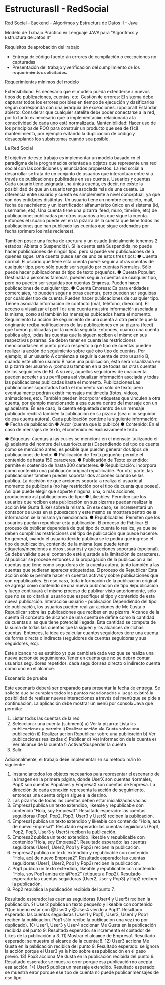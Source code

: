 # EstructurasII - RedSocial
Red Social - Backend - Algoritmos y Estructura de Datos II - Java

Modelo de Trabajo Práctico 
en Lenguaje JAVA
para "Algoritmos y Estructura de Datos II"

Requisitos de aprobación del trabajo

- Entrega de código fuente sin errores de compilación o excepciones no capturadas
- Presentación del trabajo y verificación del cumplimiento de los requerimientos solicitados.

Requerimientos mínimos del modelo

Extensibilidad: Es necesario que el modelo pueda extenderse a nuevos tipos de publicaciones, cuentas,
etc.
Gestión de errores: El sistema debe capturar todos los errores posibles en tiempo de ejecución y
clasificarlos según corresponda con una jerarquía de excepciones. (opcional)
Estándar abierto: Considerar que cualquier satélite debe poder conectarse a la red, por lo tanto es
necesario que la implementación relacionada a la conectividad de cada uno esté normalizada.
Mantenibilidad: Hacer uso de los principios de POO para construir un producto que sea de fácil
mantenimiento, por ejemplo evitando la duplicación de código y desacoplando los subsistemas cuando
sea posible.

La Red Social

El objetivo de este trabajo es implementar un modelo basado en el paradigma de la programación
orientada a objetos que represente una red social con las condiciones y enunciados propuestos. La red
social a desarrollar se trata de un conjunto de usuarios que interactúan entre sí a través de publicaciones
publicadas en sus cuentas.
Usuarios y cuentas
Cada usuario tiene asignada una única cuenta, es decir, no existe la posibilidad de que un usuario tenga
asociada más de una cuenta. La diferencia entre usuario y cuenta es simplemente a nivel conceptual, ya
que son dos entidades distitntas.
Un usuario tiene un nombre completo, mail, fecha de nacimiento y un identificador alfanumérico único en
el sistema (id, username, etc).
Una cuenta tiene una pizarra (feed, muro, timeline, etc) de publicaciones publicadas por otros usuarios a
los que sigue la cuenta. Entonces el usuario puede ver en la pizarra de la cuenta que tiene todos las
publicaciones que han publicado las cuentas que sigue ordenados por fecha (primero los más recientes).

También posee una fecha de apertura y un estado (inicialmente tenemos 2 estados: Abierta o
Suspendida). Si la cuenta está Suspendida, no puede hacer publicaciones de ningún tipo, pero sí puede
ver publicaciones de a quienes sigue.
Una cuenta puede ser de uno de estos tres tipos:
● Cuenta normal: El usuario que tiene esta cuenta puede seguir a otras cuentas de cualquier tipo,
pero sólo puede ser seguido por cuentas Normales. Sólo puede hacer publicaciones de tipo de
texto pequeños.
● Cuenta Popular: Destinada a personas famosas, pueden seguir a cuentas de cualquier tipo,
pero no pueden ser seguidas por cuentas Empresa. Pueden hacer publicaciones de cualquier
tipo.
● Cuenta Empresa: Es para entidades comerciales, no pueden seguir a otras cuentas, pero
pueden ser seguidas por cualquier tipo de cuenta. Pueden hacer publicaciones de cualquier tipo.
Tienen asociada información de contacto (mail, teléfono, dirección).
El acceso a visualizar el perfil de una cuenta muestra información asociada a la misma, como así
también los mensajes publicados hasta el momento.
Seguimiento
La acción de seguimiento de una cuenta a otra permite que la originante reciba notificaciones de las
publicaciones en su pizarra (feed) que fueron publicadas por la cuenta seguida. Entonces, cuando una
cuenta publica algo, todas las cuentas que la siguen reciben el mismo en sus respectivas pizarras.
Se deben tener en cuenta las restricciones mencionadas en el punto previo respecto a qué tipo de
cuentas pueden realizar la acción de seguimiento sobre qué otro tipo de cuentas.
Por ejemplo, si un usuario A comienza a seguir la cuenta de otro usuario B, cuando este último usuario B
hace una publicación, ésta será visualizada en la pizarra del usuario A (como así también en la de todas
las otras cuentas de los seguidores de B).
A su vez, aquellos seguidores de una cuenta pueden acceder a su perfil para así visualizar información
asociada y todas las publicaciones publicadas hasta el momento.
Publicaciones
Las publicaciones soportados hasta el momento son sólo de texto, pero eventualmente podrán existir
mensajes multimedia (fotos, videos, animaciones, etc). También pueden incorporar etiquetas que
vinculen a otra cuenta, por ejemplo mencionando a esa cuenta dentro del mensaje con un @ adelante.
En ese caso, la cuenta etiquetada dentro de un mensaje publicado recibirá también la publicación en su
pizarra (sea o no seguidor de esa cuenta autora).
Cada publicación contiene la siguiente información:
● Fecha de publicación
● Autor (cuenta que lo publicó)
● Contenido: En el caso de mensajes de texto, el contenido es exclusivamente texto.

● Etiquetas: Cuentas a las cuales se menciona en el mensaje (utilizando el @ adelante del nombre
del usuario/cuenta)
Dependiendo del tipo de cuenta como se mencionó antes, es posible que puedan generar dos tipos de
publicaciones de texto:
● Publicación de Texto pequeño: permite el contenido de hasta 150 caracteres.
● Publicación de Texto extendido: permite el contenido de hasta 300 caracteres.
● Republicación: incorpora como contenido una publicación original republicable.
Por otra parte, las publicaciones también pueden soportar dos acciones cuando se las publica. La
decisión de qué acciones soporta la realiza el usuario al momento de publicarla (no hay restricción por el
tipo de cuenta que posee). Así que puede elegir que soporte ninguna, una, o más acciones, produciendo
así publicaciones de tipo:
● Likeables: Permiten que los usuarios que reciben esta publicación en sus pizarras puedan
realizar la acción Me Gusta (Like) sobre la misma. En ese caso, se incrementará un contador de
Likes en la publicación y este mismo se mostrará dentro de la información de la misma ya
mencionada.
● Republicables: Permiten que los usuarios puedan republicar esta publicación.
El proceso de Publicar
El proceso de publicar dependerá de qué tipo de cuenta lo realice, ya que se deben cumplir las
restricciones del tipo de publicación que puede hacerse. En general, cuando el usuario decide publicar se
le pedirá que ingrese el tipo de publicación, contenido de la misma (que puede tener
etiquetas/menciones a otros usuarios) y qué acciones soportará (opcional). Se debe validar que el
contenido esté ajustado a la limitación de caracteres.
Al publicar se procede entonces a la propagación de la publicación a las cuentas que tiene como
seguidoras de la cuenta autora, junto también a las cuentas que pudieran aparecer etiquetadas.
El proceso de Republicar
Esta acción sólo se permite hacer en cuentas activas y sobre publicaciones que son republicables. En
ese caso, toda información de la publicación original se agrega como contenido de una nueva
publicación de tipo Republicación y luego continuará el mismo proceso de publicar visto anteriormente,
sólo que no se solicitará al usuario que especifique el tipo y contenido de esta nueva publicación.
Interacción usuario - publicación
Dependiendo del tipo de publicación, los usuarios pueden realizar acciones de Me Gusta o Republicar
sobre las publicaciones que reciben en su pizarra.
Alcance de la cuenta
El concepto de alcance de una cuenta se define como la cantidad de cuentas a las que tiene potencial
llegada. Esta cantidad se computa de la suma de todas las cuentas que la siguen y los alcances de
dichas cuentas. Entonces, la idea es calcular cuantos seguidores tiene una cuenta de forma directa o
indirecta (seguidores de cuentas seguidoras y sus seguidores, etc).

Este alcance no es estático ya que cambiará cada vez que se realiza una nueva acción de seguimiento.
Tener en cuenta que no se deben contar usuarios seguidores repetidos, cada seguidor sea directo o
indirecto cuenta como uno en el alcance.

Escenario de prueba

Este escenario deberá ser preparado para presentar la fecha de entrega. Se solicita que se cumplan
todos los puntos mencionados y luego existirá la posibilidad de realizar nuevas interacciones a través del
menú que se pide a continuación.
La aplicación debe mostrar un menú por consola Java que permita:
1) Listar todas las cuentas de la red
2) Seleccionar una cuenta (submenú)
a) Ver la pizarra: Lista las publicaciones y permite
i) Realizar acción Me Gusta sobre una publicación
ii) Realizar acción Republicar sobre una publicación
b) Ver publicaciones realizadas
c) Publicar
d) Ver información de la cuenta
e) Ver alcance de la cuenta
f) Activar/Suspender la cuenta
3) Salir

Adicionalmente, el trabajo debe implementar en su método main lo siguiente:
1) Instanciar todos los objetos necesarios para representar el escenario de la imagen en la primera
página, donde UserX son cuentas Normales, PopX son cuentas Populares y EmpresaX son
cuentas de Empresa.
La dirección de cada conexión representa la acción de seguimiento, entonces una cuenta origen
sigue a la destino.
2) Las pizarras de todas las cuentas deben estar inicializadas vacías.
3) Empresa1 publica un texto extendido, likeable y republicable con contenido “Hola, soy
Empresa1”.
Resultado esperado: las cuentas seguidoras (Pop1, Pop2, Pop3, User3 y User5) reciben la
publicación.
4) Empresa1 publica un texto extendido y likeable con contenido “Hola, acá de nuevo Empresa1”.
Resultado esperado: las cuentas seguidoras (Pop1, Pop2, Pop3, User3 y User5) reciben la
publicación.
5) Empresa2 publica un texto extendido, likeable y republicable con contenido “Hola, soy
Empresa2”.
Resultado esperado: las cuentas seguidoras (User1, User2, Pop1 y Pop3) reciben la publicación.
6) Empresa2 publica un texto extendido y republicable con contenido “Hola, acá de nuevo
Empresa2”.
Resultado esperado: las cuentas seguidoras (User1, User2, Pop1 y Pop3) reciben la
publicación.
7) Pop1 publica un texto extendido, likeable y republicable con contenido “Hola, soy Pop1 amiga de
@Pop2” (etiqueta a Pop2).
Resultado esperado: las cuentas seguidoras (User2, User y Pop3) y Pop2 reciben la publicación.
8) Pop2 republica la publicación recibida del punto 7.

Resultado esperado: las cuentas seguidoras (User4 y User5) reciben la publicación.
9) User2 publica un texto pequeño y likeable con contenido “Que bueno estar con @User3 y
@User4 viendo a Pop1”.
Resultado esperado: las cuentas seguidoras (User1 y Pop1), User3, User4 y Pop1 reciben la
publicación. Pop1 sólo recibe la publicación una vez (no por duplicado).
10) User1, User3 y User4 accionan Me Gusta en la publicación recibida del punto 9.
Resultado esperado: se incrementa el contador de Likes de la publicación a 3.
11) Mostrar el alcance de Empresa1.
Resultado esperado: se muestra el alcance de la cuenta: 8.
12) User3 acciona Me Gusta en la publicación recibida del punto 9.
Resultado esperado: se ignora la acción porque el User3 ya la hizo sobre esa publicación en el
paso previo.
13) Pop3 acciona Me Gusta en la publicación recibida del punto 6.
Resultado esperado: se muestra error porque esa publicación no acepta esa acción.
14) User5 publica un mensaje extendido.
Resultado esperado: se muestra error porque ese tipo de cuenta no puede publicar mensajes de
ese tipo.
